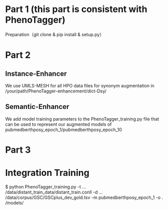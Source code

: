 # Part 1 (this part is consistent with PhenoTagger)

Preparation（git clone & pip install & setup.py）

# Part 2


## Instance-Enhancer


We use UMLS-MESH for all HPO data files for synonym augmentation in /your/path/PhenoTagger-enhancement/dict-Dsy/


## Semantic-Enhancer


We add model training parameters to the PhenoTagger_training.py file that can be used to represent our augmented models of pubmedberthposy_epoch_1/pubmedberthposy_epoch_10



# Part 3

# Integration Training

$ python PhenoTagger_training.py -t ... /data/distant_train_data/distant_train.conll -d ... /data/corpus/GSC/GSCplus_dev_gold.tsv -m pubmedberthposy_epoch_1 -o . /models/



